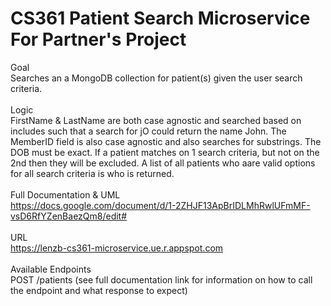 # CS361 Patient Search Microservice For Partner's Project
Goal<br>
Searches an a MongoDB collection for patient(s) given the user search criteria.
<br><br>
Logic<br>
FirstName & LastName are both case agnostic and searched based on includes such that a search for jO could return the name John.  The MemberID field is also case agnostic and also searches for substrings.  The DOB must be exact.   If a patient matches on 1 search criteria, but not on the 2nd then they will be excluded.  A list of all patients who aare valid options for all search criteria is who is returned.
<br><br>
Full Documentation & UML<br>
https://docs.google.com/document/d/1-2ZHJF13ApBrIDLMhRwlUFmMF-vsD6RfYZenBaezQm8/edit#
<br><br>
URL<br>
https://lenzb-cs361-microservice.ue.r.appspot.com
<br><br>
Available Endpoints<br>
POST /patients (see full documentation link for information on how to call the endpoint and what response to expect)
